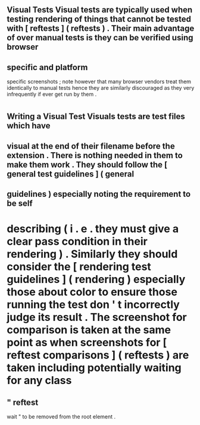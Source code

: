 #
Visual
Tests
Visual
tests
are
typically
used
when
testing
rendering
of
things
that
cannot
be
tested
with
[
reftests
]
(
reftests
)
.
Their
main
advantage
of
over
manual
tests
is
they
can
be
verified
using
browser
-
specific
and
platform
-
specific
screenshots
;
note
however
that
many
browser
vendors
treat
them
identically
to
manual
tests
hence
they
are
similarly
discouraged
as
they
very
infrequently
if
ever
get
run
by
them
.
#
#
Writing
a
Visual
Test
Visuals
tests
are
test
files
which
have
-
visual
at
the
end
of
their
filename
before
the
extension
.
There
is
nothing
needed
in
them
to
make
them
work
.
They
should
follow
the
[
general
test
guidelines
]
(
general
-
guidelines
)
especially
noting
the
requirement
to
be
self
-
describing
(
i
.
e
.
they
must
give
a
clear
pass
condition
in
their
rendering
)
.
Similarly
they
should
consider
the
[
rendering
test
guidelines
]
(
rendering
)
especially
those
about
color
to
ensure
those
running
the
test
don
'
t
incorrectly
judge
its
result
.
The
screenshot
for
comparison
is
taken
at
the
same
point
as
when
screenshots
for
[
reftest
comparisons
]
(
reftests
)
are
taken
including
potentially
waiting
for
any
class
=
"
reftest
-
wait
"
to
be
removed
from
the
root
element
.

